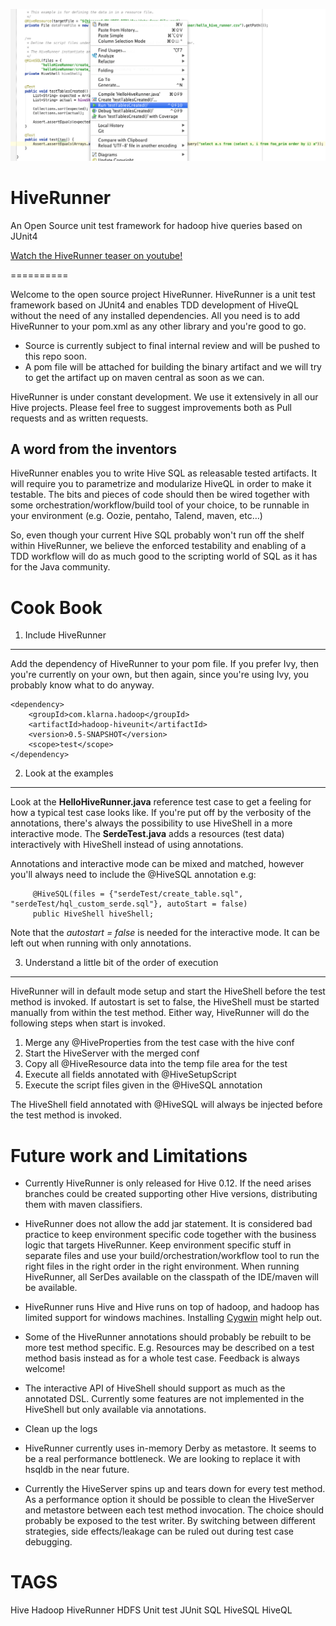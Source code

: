 ![ScreenShot](/images/HiveRunnerSplash.png)

HiveRunner
==========

An Open Source unit test framework for hadoop hive queries based on JUnit4

[Watch the HiveRunner teaser on youtube!](http://youtu.be/B7yEAHwgi2w)

==========

Welcome to the open source project HiveRunner. HiveRunner is a unit test framework based on JUnit4 and enables TDD development of HiveQL without the need of any installed dependencies. All you need is to add HiveRunner to your pom.xml as any other library and you're good to go.

- Source is currently subject to final internal review and will be pushed to this repo soon.
- A pom file will be attached for building the binary artifact and we will try to get the artifact up on maven central as soon as we can.

HiveRunner is under constant development. We use it extensively in all our Hive projects. Please feel free to suggest improvements both as Pull requests and as written requests.


A word from the inventors
---------
HiveRunner enables you to write Hive SQL as releasable tested artifacts. It will require you to parametrize and modularize HiveQL in order to make it testable. The bits and pieces of code should then be wired together with some orchestration/workflow/build tool of your choice, to be runnable in your environment (e.g. Oozie, pentaho, Talend, maven, etc…) 

So, even though your current Hive SQL probably won't run off the shelf within HiveRunner, we believe the enforced testability and enabling of a TDD workflow will do as much good to the scripting world of SQL as it has for the Java community.



Cook Book
==========

1. Include HiveRunner
----------
Add the dependency of HiveRunner to your pom file.  If you prefer Ivy, then you're currently on your own, but then again, since you're using Ivy, you probably know what to do anyway.

    <dependency>
        <groupId>com.klarna.hadoop</groupId>
        <artifactId>hadoop-hiveunit</artifactId>
        <version>0.5-SNAPSHOT</version>
        <scope>test</scope>
    </dependency>


2. Look at the examples
----------
Look at the **HelloHiveRunner.java** reference test case to get a feeling for how a typical test case looks like. If you're put off by the verbosity of the annotations, there's always the possibility to use HiveShell in a more interactive mode.  The **SerdeTest.java** adds a resources (test data) interactively with HiveShell instead of using annotations.

Annotations and interactive mode can be mixed and matched, however you'll always need to include the @HiveSQL annotation e.g:

         @HiveSQL(files = {"serdeTest/create_table.sql", "serdeTest/hql_custom_serde.sql"}, autoStart = false)
         public HiveShell hiveShell;

Note that the *autostart = false* is needed for the interactive mode. It can be left out when running with only annotations.


3. Understand a little bit of the order of execution
----------
HiveRunner will in default mode setup and start the HiveShell before the test method is invoked. If autostart is set to false, the HiveShell must be started manually from within the test method. Either way, HiveRunner will do the following steps when start is invoked.

1. Merge any @HiveProperties from the test case with the hive conf
2. Start the HiveServer with the merged conf
3. Copy all @HiveResource data into the temp file area for the test
4. Execute all fields annotated with @HiveSetupScript
5. Execute the script files given in the @HiveSQL annotation

The HiveShell field annotated with @HiveSQL will always be injected before the test method is invoked.


Future work and Limitations
============
* Currently HiveRunner is only released for Hive 0.12. If the need arises branches could be created supporting other Hive versions, distributing them with maven classifiers.

* HiveRunner does not allow the add jar statement. It is considered bad practice to keep environment specific code together with the business logic that targets HiveRunner. Keep environment specific stuff in separate files and use your build/orchestration/workflow tool to run the right files in the right order in the right environment. When running HiveRunner, all SerDes available on the classpath of the IDE/maven will be available.

* HiveRunner runs Hive and Hive runs on top of hadoop, and hadoop has limited support for windows machines. Installing [Cygwin](http://www.cygwin.com/ "Cygwin") might help out.

* Some of the HiveRunner annotations should probably be rebuilt to be more test method specific. E.g. Resources may be described on a test method basis instead as for a whole test case. Feedback is always welcome!
* The interactive API of HiveShell should support as much as the annotated DSL. Currently some features are not implemented in the HiveShell but only available via annotations.
 
* Clean up the logs

* HiveRunner currently uses in-memory Derby as metastore. It seems to be a real performance bottleneck. We are looking to replace it with hsqldb in the near future.

* Currently the HiveServer spins up and tears down for every test method. As a performance option it should be possible to clean the HiveServer and metastore between each test method invocation. The choice should probably be exposed to the test writer. By switching between different strategies, side effects/leakage can be ruled out during test case debugging.


TAGS
=========
Hive Hadoop HiveRunner HDFS Unit test JUnit SQL HiveSQL HiveQL

